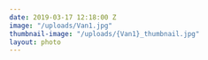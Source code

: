 ```yaml
---
date: 2019-03-17 12:18:00 Z
image: "/uploads/Van1.jpg"
thumbnail-image: "/uploads/{Van1}_thumbnail.jpg"
layout: photo
---
```


